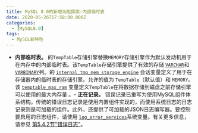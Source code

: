 ```yaml
---
title: MySQL 8.0的新增功能探索-内部临时表
date: 2020-05-26T17:58:00.000Z
categories:
  - [MySQL8.0]
tags:
  - MySQL新特性
---
```


- **内部临时表。** 的`TempTable`存储引擎替换`MEMORY`存储引擎作为默认发动机用于在内存中的内部临时表。该`TempTable`存储引擎提供了有效的存储 [`VARCHAR`](https://dev.mysql.com/doc/refman/8.0/en/char.html)和 [`VARBINARY`](https://dev.mysql.com/doc/refman/8.0/en/binary-varbinary.html)列。的 [`internal_tmp_mem_storage_engine`](https://dev.mysql.com/doc/refman/8.0/en/server-system-variables.html#sysvar_internal_tmp_mem_storage_engine) 会话变量定义了用于在存储器内的临时表的存储引擎。允许的值为 `TempTable`（默认值）和 `MEMORY`。该 [`temptable_max_ram`](https://dev.mysql.com/doc/refman/8.0/en/server-system-variables.html#sysvar_temptable_max_ram) 变量定义`TempTable`在将数据存储到磁盘之前存储引擎可以使用的最大内存量 。- **正在记录。** 错误记录已重写为使用MySQL组件体系结构。传统的错误日志记录是使用内置组件实现的，而使用系统日志的日志记录则是可加载的组件。此外，还提供了可加载的JSON日志编写器。要控制要启用的日志组件，请使用 [`log_error_services`](https://dev.mysql.com/doc/refman/8.0/en/server-system-variables.html#sysvar_log_error_services)系统变量。有关更多信息，请参见 [第5.4.2节"错误日志"](https://dev.mysql.com/doc/refman/8.0/en/error-log.html)。
